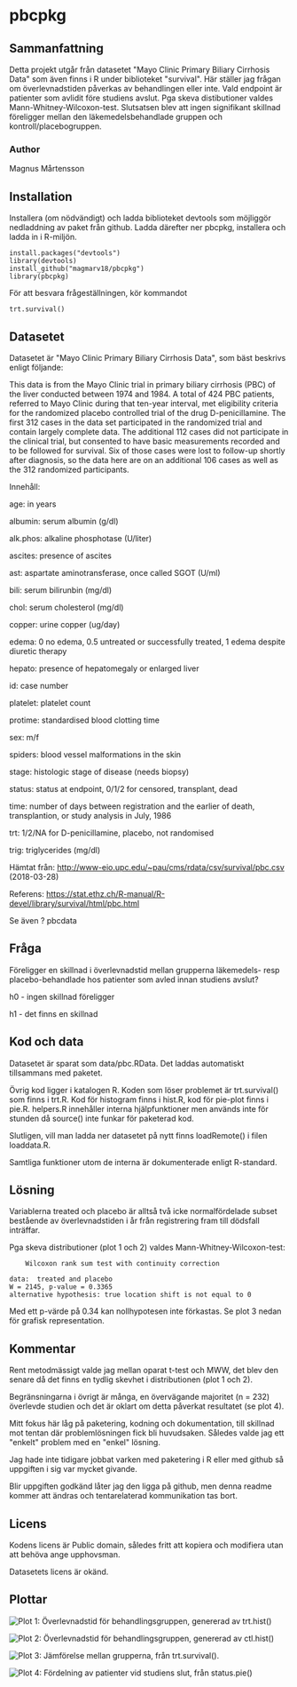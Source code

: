 # pbcpkg
## Sammanfattning
Detta projekt utgår från datasetet "Mayo Clinic Primary Biliary Cirrhosis Data" som även finns i R under biblioteket "survival". Här ställer jag frågan om överlevnadstiden påverkas av behandlingen eller inte. Vald endpoint är patienter som avlidit före studiens avslut. Pga skeva distibutioner valdes Mann-Whitney-Wilcoxon-test. Slutsatsen blev att ingen signifikant skillnad föreligger mellan den läkemedelsbehandlade gruppen och kontroll/placebogruppen.

### Author
Magnus Mårtensson

## Installation
Installera (om nödvändigt) och ladda biblioteket devtools som möjliggör nedladdning av paket från github. Ladda därefter ner pbcpkg, installera och ladda in i R-miljön.
```
install.packages("devtools")
library(devtools)
install_github("magmarv18/pbcpkg")
library(pbcpkg)
```

För att besvara frågeställningen, kör kommandot
```
trt.survival()
```

## Datasetet
Datasetet är "Mayo Clinic Primary Biliary Cirrhosis Data", som bäst beskrivs enligt följande:

This data is from the Mayo Clinic trial in primary biliary cirrhosis (PBC) of the liver conducted between 1974 and 1984. A total of 424 PBC patients, referred to Mayo Clinic during that ten-year interval, met eligibility criteria for the randomized placebo controlled trial of the drug D-penicillamine. The first 312 cases in the data set participated in the randomized trial and contain largely complete data. The additional 112 cases did not participate in the clinical trial, but consented to have basic measurements recorded and to be followed for survival. Six of those cases were lost to follow-up shortly after diagnosis, so the data here are on an additional 106 cases as well as the 312 randomized participants. 

Innehåll:

age:	in years

albumin:	serum albumin (g/dl)

alk.phos:	alkaline phosphotase (U/liter)

ascites:	presence of ascites

ast:	aspartate aminotransferase, once called SGOT (U/ml)

bili:	serum bilirunbin (mg/dl)

chol:	serum cholesterol (mg/dl)

copper:	urine copper (ug/day)

edema:	0 no edema, 0.5 untreated or successfully treated,	1 edema despite diuretic therapy

hepato:	presence of hepatomegaly or enlarged liver

id:	case number

platelet:	platelet count

protime:	standardised blood clotting time

sex:	m/f

spiders:	blood vessel malformations in the skin

stage:	histologic stage of disease (needs biopsy)

status:	status at endpoint, 0/1/2 for censored, transplant, dead

time: 	number of days between registration and the earlier of death, transplantion, or study analysis in July, 1986

trt:	1/2/NA for D-penicillamine, placebo, not randomised

trig:	triglycerides (mg/dl)


Hämtat från: http://www-eio.upc.edu/~pau/cms/rdata/csv/survival/pbc.csv (2018-03-28)

Referens: https://stat.ethz.ch/R-manual/R-devel/library/survival/html/pbc.html

Se även ? pbcdata

## Fråga
Föreligger en skillnad i överlevnadstid mellan grupperna läkemedels- resp placebo-behandlade hos patienter som avled innan studiens avslut?

h0 - ingen skillnad föreligger

h1 - det finns en skillnad

## Kod och data
Datasetet är sparat som data/pbc.RData. Det laddas automatiskt tillsammans med paketet.

Övrig kod ligger i katalogen R. Koden som löser problemet är trt.survival() som finns i trt.R. Kod för histogram finns i hist.R, kod för pie-plot finns i pie.R. helpers.R innehåller interna hjälpfunktioner men används inte för stunden då source() inte funkar för paketerad kod.

Slutligen, vill man ladda ner datasetet på nytt finns loadRemote() i filen loaddata.R.

Samtliga funktioner utom de interna är dokumenterade enligt R-standard.

## Lösning
Variablerna treated och placebo är alltså två icke normalfördelade subset bestående av överlevnadstiden i år från registrering fram till dödsfall inträffar.

Pga skeva distributioner (plot 1 och 2) valdes Mann-Whitney-Wilcoxon-test:
```
	Wilcoxon rank sum test with continuity correction

data:  treated and placebo
W = 2145, p-value = 0.3365
alternative hypothesis: true location shift is not equal to 0
```

Med ett p-värde på 0.34 kan nollhypotesen inte förkastas.
Se plot 3 nedan för grafisk representation.

## Kommentar
Rent metodmässigt valde jag mellan oparat t-test och MWW, det blev den senare då det finns en tydlig skevhet i distributionen (plot 1 och 2).

Begränsningarna i övrigt är många, en övervägande majoritet (n = 232) överlevde studien och det är oklart om detta påverkat resultatet (se plot 4).

Mitt fokus här låg på paketering, kodning och dokumentation, till skillnad mot tentan där problemlösningen fick bli huvudsaken. Således valde jag ett "enkelt" problem med en "enkel" lösning.

Jag hade inte tidigare jobbat varken med paketering i R eller med github så uppgiften i sig var mycket givande.

Blir uppgiften godkänd låter jag den ligga på github, men denna readme kommer att ändras och tentarelaterad kommunikation tas bort.

## Licens
Kodens licens är Public domain, således fritt att kopiera och modifiera utan att behöva ange upphovsman.

Datasetets licens är okänd.

## Plottar
![Plot 1: Överlevnadstid för behandlingsgruppen, genererad av trt.hist()](images/trt.hist.png)

![Plot 2: Överlevnadstid för behandlingsgruppen, genererad av ctl.hist()](images/ctl.hist.png)

![Plot 3: Jämförelse mellan grupperna, från trt.survival().](images/trt.survival.png)

![Plot 4: Fördelning av patienter vid studiens slut, från status.pie()](images/status.pie.png)